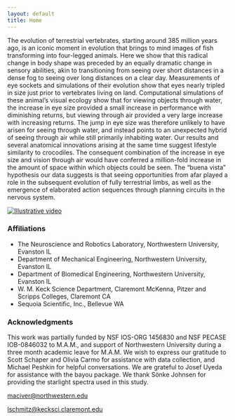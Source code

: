 ```yaml
---
layout: default
title: Home
---
```


The evolution of terrestrial vertebrates, starting around 385 million years ago, is an iconic moment in evolution that brings to mind images of fish transforming into four-legged animals. Here we show that this radical change in body shape was preceded by an equally dramatic change in sensory abilities, akin to transitioning from seeing over short distances in a dense fog to seeing over long distances on a clear day. Measurements of eye sockets and simulations of their evolution show that eyes nearly tripled in size just prior to vertebrates living on land. Computational simulations of these animal’s visual ecology show that for viewing objects through water, the increase in eye size provided a small increase in performance with diminishing returns, but viewing through air provided a very large increase with increasing returns. The jump in eye size was therefore unlikely to have arisen for seeing through water, and instead points to an unexpected hybrid of seeing through air while still primarily inhabiting water. Our results and several anatomical innovations arising at the same time suggest lifestyle similarity to crocodiles. The consequent combination of the increase in eye size and vision through air would have conferred a million-fold increase in the amount of space within which objects could be seen. The “buena vista” hypothesis our data suggests is that seeing opportunities from afar played a role in the subsequent evolution of fully terrestrial limbs, as well as the emergence of elaborated action sequences through planning circuits in the nervous system.


[![Illustrative video](http://img.youtube.com/vi/9ChHSjbImkI/0.jpg)](http://www.youtube.com/watch?v=9ChHSjbImkI)


### Affiliations


- The Neuroscience and Robotics Laboratory, Northwestern University, Evanston IL
- Department of Mechanical Engineering, Northwestern University, Evanston IL
- Department of Biomedical Engineering, Northwestern University, Evanston IL
- W. M. Keck Science Department, Claremont McKenna, Pitzer and Scripps Colleges, Claremont CA
- Sequoia Scientific, Inc., Bellevue WA


### Acknowledgments


This work was partially funded by NSF IOS-ORG 1456830 and NSF PECASE IOB-0846032 to M.A.M., and support of Northwestern University during a three month academic leave for M.A.M. We wish to express our gratitude to Scott Schaper and Olivia Carmo for assistance with data collection, and Michael Peshkin for helpful conversations. We are grateful to Josef Uyeda for assistance with the bayou package. We thank Sönke Johnsen for providing the starlight spectra used in this study. 


[maciver@northwestern.edu](mailto:maciver@northwestern.edu)

[lschmitz@kecksci.claremont.edu](mailto:lschmitz@kecksci.claremont.edu)